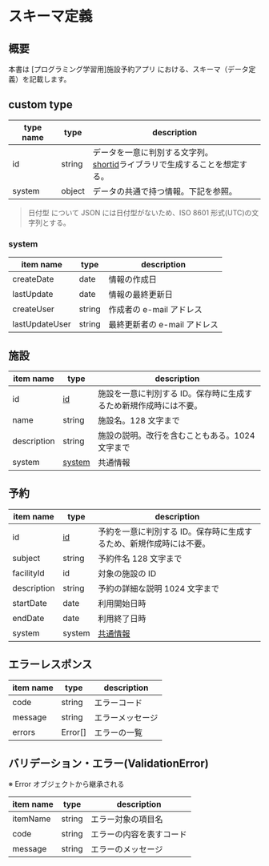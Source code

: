 # スキーマ定義

## 概要

本書は [プログラミング学習用]施設予約アプリ における、スキーマ（データ定義）を記載します。

## custom type

| type name         | type   | description                                                                                                              |
| ----------------- | ------ | ------------------------------------------------------------------------------------------------------------------------ |
| id<a id="id"></a> | string | データを一意に判別する文字列。<br />[shortid](https://www.npmjs.com/package/shortid)ライブラリで生成することを想定する。 |
| system            | object | データの共通で持つ情報。下記を参照。                                                                                     |

> 日付型 について
> JSON には日付型がないため、ISO 8601 形式(UTC)の文字列とする。

### system <a id="system"></a>

| item name      | type   | description                  |
| -------------- | ------ | ---------------------------- |
| createDate     | date   | 情報の作成日                 |
| lastUpdate     | date   | 情報の最終更新日             |
| createUser     | string | 作成者の e-mail アドレス     |
| lastUpdateUser | string | 最終更新者の e-mail アドレス |

## 施設 <a id="facility"></a>

| item name   | type              | description                                                       |
| ----------- | ----------------- | ----------------------------------------------------------------- |
| id          | [id](#id)         | 施設を一意に判別する ID。保存時に生成するため新規作成時には不要。 |
| name        | string            | 施設名。128 文字まで                                              |
| description | string            | 施設の説明。改行を含むこともある。1024 文字まで                   |
| system      | [system](#system) | 共通情報                                                          |

## 予約 <a id="reservation"></a>

| item name   | type      | description                                                         |
| ----------- | --------- | ------------------------------------------------------------------- |
| id          | [id](#id) | 予約を一意に判別する ID。保存時に生成するため、新規作成時には不要。 |
| subject     | string    | 予約件名 128 文字まで                                               |
| facilityId  | id        | 対象の施設の ID                                                     |
| description | string    | 予約の詳細な説明 1024 文字まで                                      |
| startDate   | date      | 利用開始日時                                                        |
| endDate     | date      | 利用終了日時                                                        |
| system      | system    | [共通情報](#system)                                                 |

## エラーレスポンス

| item name | type    | description      |
| --------- | ------- | ---------------- |
| code      | string  | エラーコード     |
| message   | string  | エラーメッセージ |
| errors    | Error[] | エラーの一覧     |

## バリデーション・エラー(ValidationError)

※ Error オブジェクトから継承される

| item name | type   | description              |
| --------- | ------ | ------------------------ |
| itemName  | string | エラー対象の項目名       |
| code      | string | エラーの内容を表すコード |
| message   | string | エラーのメッセージ       |
